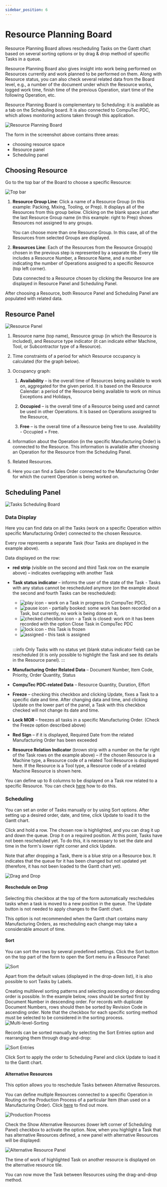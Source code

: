 ```yaml
---
sidebar_position: 6
---
```


# Resource Planning Board

Resource Planning Board allows rescheduling Tasks on the Gantt chart based on several sorting options or by drag & drop method of specific Tasks in a queue.

Resource Planning Board also gives insight into work being performed on Resources currently and work planned to be performed on them. Along with Resource status, you can also check several related data from the Board level, e.g., a number of the document under which the Resource works, logged work time, finish time of the previous Operation, start time of the following Operation, etc.

Resource Planning Board is complementary to Scheduling: it is available as a tab on the Scheduling board. It is also connected to CompuTec PDC, which allows monitoring actions taken through this application.

![Resource Planning Board](./media/resource-planning-board/resource-planning-board.webp)

The form in the screenshot above contains three areas:

- choosing resource space
- Resource panel
- Scheduling panel

## Choosing Resource

Go to the top bar of the Board to choose a specific Resource:

![Top bar](./media/resource-planning-board/top-bar.webp)

1. **Resource Group Line**: Click a name of a Resource Group (in this example: Packing, Mixing, Tooling, or Prep). It displays all of the Resources from this group below. Clicking on the blank space just after the last Resource Group name (in this example: right to Prep) shows Resources not assigned to any groups.

    You can choose more than one Resource Group. In this case, all of the Resources from selected Groups are displayed.

2. **Resources Line**: Each of the Resources from the Resource Group(s) chosen in the previous step is represented by a separate tile. Every tile includes a Resource Number, a Resource Name, and a number indicating the number of Operations assigned to a specific Resource (top left corner).

    Data connected to a Resource chosen by clicking the Resource line are displayed in Resource Panel and Scheduling Panel.

After choosing a Resource, both Resource Panel and Scheduling Panel are populated with related data.

## Resource Panel

![Resource Panel](./media/resource-planning-board/resource-panel.webp)

1. Resource name (top name), Resource group (in which the Resource is included), and Resource type indicator (it can indicate either Machine, Tool, or Subcontractor type of a Resource).
2. Time constraints of a period for which Resource occupancy is calculated (for the graph below).
3. Occupancy graph:

    1. **Availability** – is the overall time of Resources being available to work on, aggregated for the given period. It is based on the Resource Calendar: a period of the Resource being available to work on minus Exceptions and Holidays,

    2. **Occupied** – is the overall time of a Resource being used and cannot be used in other Operations. It is based on Operations assigned to the Resource,

    3. **Free** – is the overall time of a Resource being free to use. Availability - Occupied = Free.
4. Information about the Operation (in the specific Manufacturing Order) is connected to the Resource. This information is available after choosing an Operation for the Resource from the Scheduling Panel.
5. Related Resources.
6. Here you can find a Sales Order connected to the Manufacturing Order for which the current Operation is being worked on.

## Scheduling Panel

![Tasks Scheduling Board](./media/resource-planning-board/tasks-scheduling-board.webp)

### Data Display

Here you can find data on all the Tasks (work on a specific Operation within specific Manufacturing Order) connected to the chosen Resource.

Every row represents a separate Task (four Tasks are displayed in the example above).

Data displayed on the row:

- **red strip** (visible on the second and third Task row on the example above) – indicates overlapping with another Task
- **Task status indicator** – informs the user of the state of the Task - Tasks with any status cannot be rescheduled anymore (on the example about the second and fourth Tasks can be rescheduled):

  - ![play icon](./media/resource-planning-board/play-icon.png) - work on a Task in progress (in CompuTec PDC),
  - ![pause icon](./media/resource-planning-board/pause-icon.png) - partially booked: some work has been recorded on a Task, but currently, no work is being done on it,
  - ![checked checkbox icon](./media/resource-planning-board/checkbox-icon.png) - a Task is closed: work on it has been recorded with the option Close Task in CompuTec PDC
  - ![lock icon](./media/resource-planning-board/lock-icon.png) - this Task is frozen
  - ![assigned](./media/resource-planning-board/assigned-icon.png) - this task is assigned

  <br />

  :::info
      Only Tasks with no status yet (blank status indicator field) can be rescheduled (it is only possible to highlight the Task and see its details in the Resource panel).
  :::
- **Manufacturing Order Related Data** – Document Number, Item Code, Priority, Order Quantity, Status
- **CompuTec PDC-related Data** – Resource Quantity, Duration, Effort
- **Freeze** – checking this checkbox and clicking Update, fixes a Task to a specific date and time. After changing data and time, and clicking Update on the lower part of the panel, a Task with this checkbox checked will not change its date and time.
- **Lock MOR** – freezes all tasks in a specific Manufacturing Order. (Check the Freeze option described above)
- **Red Sign** – if it is displayed, Required Date from the related Manufacturing Order has been exceeded
- **Resource Relation Indicator** (brown strip with a number on the far right of the Task rows on the example above) – if the chosen Resource is a Machine type, a Resource code of a related Tool Resource is displayed here. If the Resource is a Tool type, a Resource code of a related Machine Resource is shown here.

You can define up to 8 columns to be displayed on a Task row related to a specific Resource. You can check [here](../../routings/resources.md) how to do this.

### Scheduling

You can set an order of Tasks manually or by using Sort options. After setting up a desired order, date, and time, click Update to load it to the Gantt chart.

Click and hold a row. The chosen row is highlighted, and you can drag it up and down the queue. Drop it on a required position. At this point, Tasks have not been rescheduled yet. To do this, it is necessary to set the date and time in the form's lower right corner and click Update.

Note that after dropping a Task, there is a blue strip on a Resource box. It indicates that the queue for it has been changed but not updated yet (therefore, it has not been loaded to the Gantt chart yet).

![Drag and Drop](./media/resource-planning-board/drag-and-drop.webp)

#### Reschedule on Drop

Selecting this checkbox at the top of the form automatically reschedules tasks when a task is moved to a new position in the queue. The Update button is not needed to apply changes to the Gantt chart.

This option is not recommended when the Gantt chart contains many Manufacturing Orders, as rescheduling each change may take a considerable amount of time.

#### Sort

You can sort the rows by several predefined settings. Click the Sort button on the top part of the form to open the Sort menu in a Resource Panel:

![Sort](./media/resource-planning-board/sort.webp)

Apart from the default values (displayed in the drop-down list), it is also possible to sort Tasks by Labels.

Creating multilevel sorting patterns and selecting ascending or descending order is possible. In the example below, rows should be sorted first by Document Number in descending order. For records with duplicate Document Numbers, rows should then be sorted by Revision Code in ascending order. Note that the checkbox for each specific sorting method must be selected to be considered in the sorting process.
![Multi-level-Sorting](./media/resource-planning-board/multi-level-sort.webp)

Records can be sorted manually by selecting the Sort Entries option and rearranging them through drag-and-drop:

![Sort Entries](./media/resource-planning-board/sort-entries.webp)

Click Sort to apply the order to Scheduling Panel and click Update to load it to the Gantt chart.

#### Alternative Resources

This option allows you to reschedule Tasks between Alternative Resources.

You can define multiple Resources connected to a specific Operation in Routing on the Production Process of a particular Item (than used on a Manufacturing Order). Click [here](../../scheduling/gantt-chart/alternative-resources.md) to find out more.

![Production Process](./media/resource-planning-board/production-process.webp)

Check the Show Alternative Resources (lower left corner of Scheduling Panel) checkbox to activate the option. Now, when you highlight a Task that has alternative Resources defined, a new panel with alternative Resources will be displayed:

![Alternative Resource Panel](./media/resource-planning-board/alternative-resource-panel.webp)

The time of work of highlighted Task on another resource is displayed on the alternative resource tile.

You can now move the Task between Resources using the drag-and-drop method.
